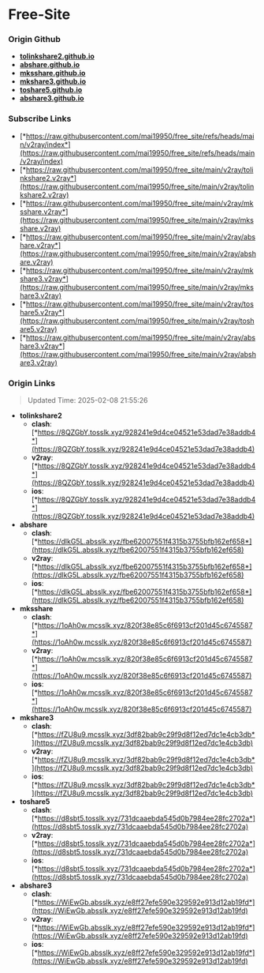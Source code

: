# Free-Site

### Origin Github

- [**tolinkshare2.github.io**](https://github.com/tolinkshare2/tolinkshare2.github.io)
- [**abshare.github.io**](https://github.com/abshare/abshare.github.io)
- [**mksshare.github.io**](https://github.com/mksshare/mksshare.github.io)
- [**mkshare3.github.io**](https://github.com/mkshare3/mkshare3.github.io)
- [**toshare5.github.io**](https://github.com/toshare5/toshare5.github.io)
- [**abshare3.github.io**](https://github.com/abshare3/abshare3.github.io)

### Subscribe Links

- [*https://raw.githubusercontent.com/mai19950/free_site/refs/heads/main/v2ray/index*](https://raw.githubusercontent.com/mai19950/free_site/refs/heads/main/v2ray/index)
- [*https://raw.githubusercontent.com/mai19950/free_site/main/v2ray/tolinkshare2.v2ray*](https://raw.githubusercontent.com/mai19950/free_site/main/v2ray/tolinkshare2.v2ray)
- [*https://raw.githubusercontent.com/mai19950/free_site/main/v2ray/mksshare.v2ray*](https://raw.githubusercontent.com/mai19950/free_site/main/v2ray/mksshare.v2ray)
- [*https://raw.githubusercontent.com/mai19950/free_site/main/v2ray/abshare.v2ray*](https://raw.githubusercontent.com/mai19950/free_site/main/v2ray/abshare.v2ray)
- [*https://raw.githubusercontent.com/mai19950/free_site/main/v2ray/mkshare3.v2ray*](https://raw.githubusercontent.com/mai19950/free_site/main/v2ray/mkshare3.v2ray)
- [*https://raw.githubusercontent.com/mai19950/free_site/main/v2ray/toshare5.v2ray*](https://raw.githubusercontent.com/mai19950/free_site/main/v2ray/toshare5.v2ray)
- [*https://raw.githubusercontent.com/mai19950/free_site/main/v2ray/abshare3.v2ray*](https://raw.githubusercontent.com/mai19950/free_site/main/v2ray/abshare3.v2ray)

### Origin Links

> Updated Time: 2025-02-08 21:55:26

- **tolinkshare2**
  - **clash**: [*https://8QZGbY.tosslk.xyz/928241e9d4ce04521e53dad7e38addb4*](https://8QZGbY.tosslk.xyz/928241e9d4ce04521e53dad7e38addb4)
  - **v2ray**: [*https://8QZGbY.tosslk.xyz/928241e9d4ce04521e53dad7e38addb4*](https://8QZGbY.tosslk.xyz/928241e9d4ce04521e53dad7e38addb4)
  - **ios**: [*https://8QZGbY.tosslk.xyz/928241e9d4ce04521e53dad7e38addb4*](https://8QZGbY.tosslk.xyz/928241e9d4ce04521e53dad7e38addb4)
- **abshare**
  - **clash**: [*https://dlkG5L.absslk.xyz/fbe62007551f4315b3755bfb162ef658*](https://dlkG5L.absslk.xyz/fbe62007551f4315b3755bfb162ef658)
  - **v2ray**: [*https://dlkG5L.absslk.xyz/fbe62007551f4315b3755bfb162ef658*](https://dlkG5L.absslk.xyz/fbe62007551f4315b3755bfb162ef658)
  - **ios**: [*https://dlkG5L.absslk.xyz/fbe62007551f4315b3755bfb162ef658*](https://dlkG5L.absslk.xyz/fbe62007551f4315b3755bfb162ef658)
- **mksshare**
  - **clash**: [*https://1oAh0w.mcsslk.xyz/820f38e85c6f6913cf201d45c6745587*](https://1oAh0w.mcsslk.xyz/820f38e85c6f6913cf201d45c6745587)
  - **v2ray**: [*https://1oAh0w.mcsslk.xyz/820f38e85c6f6913cf201d45c6745587*](https://1oAh0w.mcsslk.xyz/820f38e85c6f6913cf201d45c6745587)
  - **ios**: [*https://1oAh0w.mcsslk.xyz/820f38e85c6f6913cf201d45c6745587*](https://1oAh0w.mcsslk.xyz/820f38e85c6f6913cf201d45c6745587)
- **mkshare3**
  - **clash**: [*https://fZU8u9.mcsslk.xyz/3df82bab9c29f9d8f12ed7dc1e4cb3db*](https://fZU8u9.mcsslk.xyz/3df82bab9c29f9d8f12ed7dc1e4cb3db)
  - **v2ray**: [*https://fZU8u9.mcsslk.xyz/3df82bab9c29f9d8f12ed7dc1e4cb3db*](https://fZU8u9.mcsslk.xyz/3df82bab9c29f9d8f12ed7dc1e4cb3db)
  - **ios**: [*https://fZU8u9.mcsslk.xyz/3df82bab9c29f9d8f12ed7dc1e4cb3db*](https://fZU8u9.mcsslk.xyz/3df82bab9c29f9d8f12ed7dc1e4cb3db)
- **toshare5**
  - **clash**: [*https://d8sbt5.tosslk.xyz/731dcaaebda545d0b7984ee28fc2702a*](https://d8sbt5.tosslk.xyz/731dcaaebda545d0b7984ee28fc2702a)
  - **v2ray**: [*https://d8sbt5.tosslk.xyz/731dcaaebda545d0b7984ee28fc2702a*](https://d8sbt5.tosslk.xyz/731dcaaebda545d0b7984ee28fc2702a)
  - **ios**: [*https://d8sbt5.tosslk.xyz/731dcaaebda545d0b7984ee28fc2702a*](https://d8sbt5.tosslk.xyz/731dcaaebda545d0b7984ee28fc2702a)
- **abshare3**
  - **clash**: [*https://WiEwGb.absslk.xyz/e8ff27efe590e329592e913d12ab19fd*](https://WiEwGb.absslk.xyz/e8ff27efe590e329592e913d12ab19fd)
  - **v2ray**: [*https://WiEwGb.absslk.xyz/e8ff27efe590e329592e913d12ab19fd*](https://WiEwGb.absslk.xyz/e8ff27efe590e329592e913d12ab19fd)
  - **ios**: [*https://WiEwGb.absslk.xyz/e8ff27efe590e329592e913d12ab19fd*](https://WiEwGb.absslk.xyz/e8ff27efe590e329592e913d12ab19fd)

